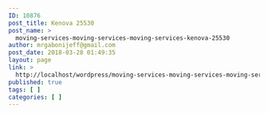 ```yaml
---
ID: 10876
post_title: Kenova 25530
post_name: >
  moving-services-moving-services-moving-services-kenova-25530
author: mrgabonijeff@gmail.com
post_date: 2018-03-28 01:49:35
layout: page
link: >
  http://localhost/wordpress/moving-services-moving-services-moving-services-kenova-25530/
published: true
tags: [ ]
categories: [ ]
---
```


